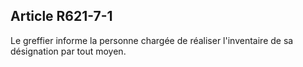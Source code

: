 Article R621-7-1
----
Le greffier informe la personne chargée de réaliser l'inventaire de sa
désignation par tout moyen.
